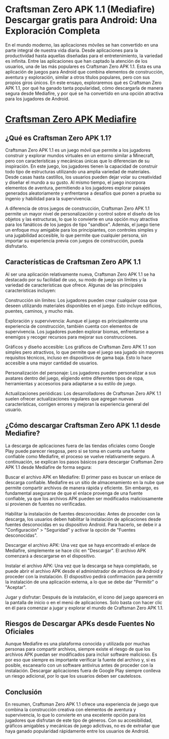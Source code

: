 # Craftsman Zero APK 1.1 (Mediafire) Descargar gratis para Android: Una Exploración Completa

En el mundo moderno, las aplicaciones móviles se han convertido en una parte integral de nuestra vida diaria. Desde aplicaciones para la productividad hasta aquellas diseñadas para el entretenimiento, la variedad es infinita. Entre las aplicaciones que han captado la atención de los usuarios, una de las más populares es Craftsman Zero APK 1.1. Esta es una aplicación de juegos para Android que combina elementos de construcción, aventura y exploración, similar a otros títulos populares, pero con sus propios giros únicos. En este ensayo, exploraremos qué es Craftsman Zero APK 1.1, por qué ha ganado tanta popularidad, cómo descargarla de manera segura desde Mediafire, y por qué se ha convertido en una opción atractiva para los jugadores de Android.

# [Craftsman Zero APK Mediafire](https://t.ly/S7UDB)

## ¿Qué es Craftsman Zero APK 1.1?
Craftsman Zero APK 1.1 es un juego móvil que permite a los jugadores construir y explorar mundos virtuales en un entorno similar a Minecraft, pero con características y mecánicas únicas que lo diferencian de su inspiración. En este juego, los jugadores tienen la capacidad de construir todo tipo de estructuras utilizando una amplia variedad de materiales. Desde casas hasta castillos, los usuarios pueden dejar volar su creatividad y diseñar el mundo a su gusto. Al mismo tiempo, el juego incorpora elementos de aventura, permitiendo a los jugadores explorar paisajes generados aleatoriamente y enfrentarse a desafíos que ponen a prueba su ingenio y habilidad para la supervivencia.

A diferencia de otros juegos de construcción, Craftsman Zero APK 1.1 permite un mayor nivel de personalización y control sobre el diseño de los objetos y las estructuras, lo que lo convierte en una opción muy atractiva para los fanáticos de los juegos de tipo "sandbox". Además, el juego tiene un enfoque muy amigable para los principiantes, con controles simples y una jugabilidad accesible, lo que permite que cualquier persona, sin importar su experiencia previa con juegos de construcción, pueda disfrutarlo.

## Características de Craftsman Zero APK 1.1
Al ser una aplicación relativamente nueva, Craftsman Zero APK 1.1 se ha destacado por su facilidad de uso, su modo de juego sin límites y la variedad de características que ofrece. Algunas de las principales características incluyen:

Construcción sin límites: Los jugadores pueden crear cualquier cosa que deseen utilizando materiales disponibles en el juego. Esto incluye edificios, puentes, caminos, y mucho más.

Exploración y supervivencia: Aunque el juego es principalmente una experiencia de construcción, también cuenta con elementos de supervivencia. Los jugadores pueden explorar biomas, enfrentarse a enemigos y recoger recursos para mejorar sus construcciones.

Gráficos y diseño accesible: Los gráficos de Craftsman Zero APK 1.1 son simples pero atractivos, lo que permite que el juego sea jugado sin mayores requisitos técnicos, incluso en dispositivos de gama baja. Esto lo hace accesible a una mayor cantidad de usuarios.

Personalización del personaje: Los jugadores pueden personalizar a sus avatares dentro del juego, eligiendo entre diferentes tipos de ropa, herramientas y accesorios para adaptarse a su estilo de juego.

Actualizaciones periódicas: Los desarrolladores de Craftsman Zero APK 1.1 suelen ofrecer actualizaciones regulares que agregan nuevas características, corrigen errores y mejoran la experiencia general del usuario.

## ¿Cómo descargar Craftsman Zero APK 1.1 desde Mediafire?
La descarga de aplicaciones fuera de las tiendas oficiales como Google Play puede parecer riesgosa, pero si se toma en cuenta una fuente confiable como Mediafire, el proceso se vuelve relativamente seguro. A continuación, se explican los pasos básicos para descargar Craftsman Zero APK 1.1 desde Mediafire de forma segura:

Buscar el archivo APK en Mediafire: El primer paso es buscar un enlace de descarga confiable. Mediafire es un sitio de almacenamiento en la nube que permite compartir archivos de manera rápida y eficiente. Sin embargo, es fundamental asegurarse de que el enlace provenga de una fuente confiable, ya que los archivos APK pueden ser modificados maliciosamente si provienen de fuentes no verificadas.

Habilitar la instalación de fuentes desconocidas: Antes de proceder con la descarga, los usuarios deben habilitar la instalación de aplicaciones desde fuentes desconocidas en su dispositivo Android. Para hacerlo, se debe ir a "Configuración" > "Seguridad" y activar la opción de "Fuentes desconocidas".

Descargar el archivo APK: Una vez que se haya encontrado el enlace de Mediafire, simplemente se hace clic en "Descargar". El archivo APK comenzará a descargarse en el dispositivo.

Instalar el archivo APK: Una vez que la descarga se haya completado, se puede abrir el archivo APK desde el administrador de archivos de Android y proceder con la instalación. El dispositivo pedirá confirmación para permitir la instalación de una aplicación externa, a lo que se debe dar "Permitir" o "Aceptar".

Jugar y disfrutar: Después de la instalación, el ícono del juego aparecerá en la pantalla de inicio o en el menú de aplicaciones. Solo basta con hacer clic en él para comenzar a jugar y explorar el mundo de Craftsman Zero APK 1.1.

## Riesgos de Descargar APKs desde Fuentes No Oficiales
Aunque Mediafire es una plataforma conocida y utilizada por muchas personas para compartir archivos, siempre existe el riesgo de que los archivos APK puedan ser modificados para incluir software malicioso. Es por eso que siempre es importante verificar la fuente del archivo y, si es posible, escanearlo con un software antivirus antes de proceder con la instalación. Descargar aplicaciones fuera de Google Play siempre conlleva un riesgo adicional, por lo que los usuarios deben ser cautelosos.

## Conclusión
En resumen, Craftsman Zero APK 1.1 ofrece una experiencia de juego que combina la construcción creativa con elementos de aventura y supervivencia, lo que lo convierte en una excelente opción para los jugadores que disfrutan de este tipo de géneros. Con su accesibilidad, gráficos amigables y mecánicas de juego adictivas, no es de extrañar que haya ganado popularidad rápidamente entre los usuarios de Android.
